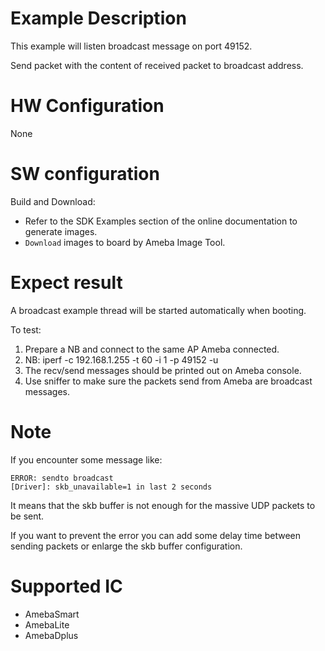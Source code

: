 # Example Description

This example will listen broadcast message on port 49152.

Send packet with the content of received packet to broadcast address.

# HW Configuration

None

# SW configuration

Build and Download:
   * Refer to the SDK Examples section of the online documentation to generate images.
   * `Download` images to board by Ameba Image Tool.

# Expect result

A broadcast example thread will be started automatically when booting.

To test:
1. Prepare a NB and connect to the same AP Ameba connected.
2. NB: iperf -c 192.168.1.255 -t 60 -i 1 -p 49152 -u
3. The recv/send messages should be printed out on Ameba console.
4. Use sniffer to make sure the packets send from Ameba are broadcast messages.

# Note

If you encounter some message like:
```
ERROR: sendto broadcast
[Driver]: skb_unavailable=1 in last 2 seconds
```
It means that the skb buffer is not enough for the massive UDP packets to be sent.

If you want to prevent the error you can add some delay time between sending packets or enlarge the skb buffer configuration.

# Supported IC

- AmebaSmart
- AmebaLite
- AmebaDplus
